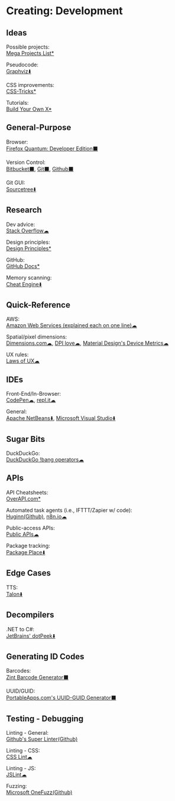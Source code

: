 # Creating: Development

## Ideas

Possible projects:  
[Mega Projects List*](https://github.com/karan/Projects/)

Pseudocode:  
[Graphviz⬇️](https://www.graphviz.org/)

CSS improvements:  
[CSS-Tricks*](https://css-tricks.com/)

Tutorials:  
[Build Your Own X*](https://github.com/danistefanovic/build-your-own-x)

## General-Purpose

Browser:  
[Firefox Quantum: Developer Edition⬛](https://www.mozilla.org/en-US/firefox/developer/)

Version Control:  
[Bitbucket⬛](https://bitbucket.org/),
[Git⬛](https://git-scm.com/),
[Github⬛](https://github.com/)

Git GUI:  
[Sourcetree⬇️](https://www.sourcetreeapp.com/)

## Research

Dev advice:  
[Stack Overflow☁](https://stackoverflow.com/)

Design principles:  
[Design Principles*](https://principles.design/)

GitHub:  
[GitHub Docs*](https://try.github.io/)

Memory scanning:  
[Cheat Engine⬇️](https://www.cheatengine.org/)

## Quick-Reference

AWS:  
[Amazon Web Services (explained each on one line)☁](https://adayinthelifeof.nl/2020/05/20/aws.html)

Spatial/pixel dimensions:  
[Dimensions.com☁](https://www.dimensions.com/),
[DPI love☁](https://dpi.lv/),
[Material Design's Device Metrics☁](https://material.io/tools/devices/)

UX rules:  
[Laws of UX☁](https://lawsofux.com/)

## IDEs

Front-End/In-Browser:  
[CodePen☁](https://codepen.io/),
[repl.it☁](https://repl.it/)

General:  
[Apache NetBeans⬇️](https://netbeans.org/),
[Microsoft Visual Studio⬇️](https://visualstudio.microsoft.com/)

## Sugar Bits

DuckDuckGo:  
[DuckDuckGo !bang operators☁](https://mosermichael.github.io/duckduckbang/html/main.html)

## APIs

API Cheatsheets:  
[OverAPI.com*](http://overapi.com/)

Automated task agents (i.e., IFTTT/Zapier w/ code):  
[Huginn(Github)](https://github.com/huginn/huginn),
[n8n.io☁](https://n8n.io)

Public-access APIs:  
[Public APIs☁](https://public-apis.xyz/)

Package tracking:  
[Package Place⬇️](https://package.place/)

## Edge Cases

TTS:  
[Talon⬇️](https://talonvoice.com/)

## Decompilers

.NET to C#:  
[JetBrains' dotPeek⬇️](https://www.jetbrains.com/decompiler/)

## Generating ID Codes

Barcodes:  
[Zint Barcode Generator⬛](https://sourceforge.net/projects/zint/)

UUID/GUID:  
[PortableApps.com's UUID-GUID Generator⬛](https://portableapps.com/apps/utilities/uuid-guid_generator_portable)

## Testing - Debugging

Linting - General:  
[Github's Super Linter(Github)](https://github.com/github/super-linter)

Linting - CSS:  
[CSS Lint☁](http://csslint.net/)

Linting - JS:  
[JSLint☁](https://jslint.com/)

Fuzzing:  
[Microsoft OneFuzz(Github)](https://github.com/microsoft/onefuzz)
